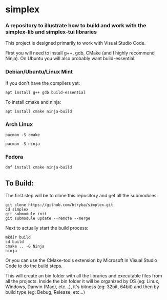 # simplex
### A repository to illustrate how to build and work with the simplex-lib and simplex-tui libraries

This project is designed primarily to work with Visual Studio Code.

First you will need to install g++, gdb, CMake (and I highly recommend Ninja). On Ubuntu you will also probably want build-essential.

### Debian/Ubuntu/Linux Mint
If you don't have the compilers yet:

`apt install g++ gdb build-essential`

To install cmake and ninja:

`apt install cmake ninja-build`

### Arch Linux
`pacman -S cmake`

`pacman -S ninja`

### Fedora
`dnf install cmake ninja-build`

## To Build:
The first step will be to clone this repository and get all the submodules:

```
git clone https://github.com/btryba/simplex.git
cd simplex
git submodule init
git submodule update --remote --merge
```

Next to actually start the build process:

```
mkdir build
cd build
cmake .. -G Ninja
ninja
```

Or you can use the CMake-tools extension by Microsoft in Visual Studio Code to do the build steps.

This will create an bin folder with all the libraries and executable files from all the projects.
Inside the bin folder it will be organized by OS (eg: Linux, Windows, Darwin (Mac), etc...), it's bitness (eg: 32bit, 64bit) and then by build type (eg: Debug, Release, etc...)

